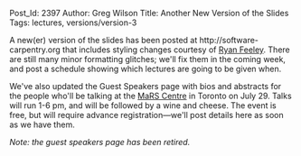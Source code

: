 Post_Id: 2397
Author: Greg Wilson
Title: Another New Version of the Slides
Tags: lectures, versions/version-3

<p>A new(er) version of the slides has been posted at http://software-carpentry.org that includes styling changes courtesy of <a href="http://www.ryanfeeley.com">Ryan Feeley</a>. There are still many minor formatting glitches; we'll fix them in the coming week, and post a schedule showing which lectures are going to be given when.</p>
<p>We've also updated the Guest Speakers page with bios and abstracts for the people who'll be talking at the <a href="http://www.marsdd.com">MaRS Centre</a> in Toronto on July 29.  Talks will run 1-6 pm, and will be followed by a wine and cheese.  The event is free, but will require advance registration&mdash;we'll post details here as soon as we have them.</p>
<p><em>Note: the guest speakers page has been retired.</em></p>
